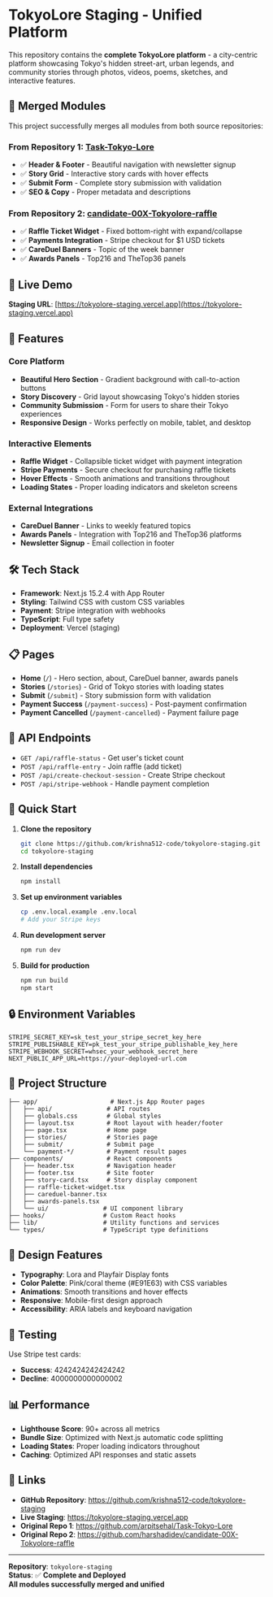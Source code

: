 # TokyoLore Staging - Unified Platform

This repository contains the **complete TokyoLore platform** - a city-centric platform showcasing Tokyo's hidden street-art, urban legends, and community stories through photos, videos, poems, sketches, and interactive features.

## 🎯 Merged Modules

This project successfully merges all modules from both source repositories:

### From Repository 1: [Task-Tokyo-Lore](https://github.com/arpitsehal/Task-Tokyo-Lore)
- ✅ **Header & Footer** - Beautiful navigation with newsletter signup
- ✅ **Story Grid** - Interactive story cards with hover effects
- ✅ **Submit Form** - Complete story submission with validation
- ✅ **SEO & Copy** - Proper metadata and descriptions

### From Repository 2: [candidate-00X-Tokyolore-raffle](https://github.com/harshadidev/candidate-00X-Tokyolore-raffle)
- ✅ **Raffle Ticket Widget** - Fixed bottom-right with expand/collapse
- ✅ **Payments Integration** - Stripe checkout for $1 USD tickets
- ✅ **CareDuel Banners** - Topic of the week banner
- ✅ **Awards Panels** - Top216 and TheTop36 panels

## 🚀 Live Demo

**Staging URL**: [https://tokyolore-staging.vercel.app](https://tokyolore-staging.vercel.app)

## 🎨 Features

### Core Platform
- **Beautiful Hero Section** - Gradient background with call-to-action buttons
- **Story Discovery** - Grid layout showcasing Tokyo's hidden stories
- **Community Submission** - Form for users to share their Tokyo experiences
- **Responsive Design** - Works perfectly on mobile, tablet, and desktop

### Interactive Elements
- **Raffle Widget** - Collapsible ticket widget with payment integration
- **Stripe Payments** - Secure checkout for purchasing raffle tickets
- **Hover Effects** - Smooth animations and transitions throughout
- **Loading States** - Proper loading indicators and skeleton screens

### External Integrations
- **CareDuel Banner** - Links to weekly featured topics
- **Awards Panels** - Integration with Top216 and TheTop36 platforms
- **Newsletter Signup** - Email collection in footer

## 🛠️ Tech Stack

- **Framework**: Next.js 15.2.4 with App Router
- **Styling**: Tailwind CSS with custom CSS variables
- **Payment**: Stripe integration with webhooks
- **TypeScript**: Full type safety
- **Deployment**: Vercel (staging)

## 📋 Pages

- **Home** (`/`) - Hero section, about, CareDuel banner, awards panels
- **Stories** (`/stories`) - Grid of Tokyo stories with loading states
- **Submit** (`/submit`) - Story submission form with validation
- **Payment Success** (`/payment-success`) - Post-payment confirmation
- **Payment Cancelled** (`/payment-cancelled`) - Payment failure page

## 🔧 API Endpoints

- `GET /api/raffle-status` - Get user's ticket count
- `POST /api/raffle-entry` - Join raffle (add ticket)
- `POST /api/create-checkout-session` - Create Stripe checkout
- `POST /api/stripe-webhook` - Handle payment completion

## 🚀 Quick Start

1. **Clone the repository**
   ```bash
   git clone https://github.com/krishna512-code/tokyolore-staging.git
   cd tokyolore-staging
   ```

2. **Install dependencies**
   ```bash
   npm install
   ```

3. **Set up environment variables**
   ```bash
   cp .env.local.example .env.local
   # Add your Stripe keys
   ```

4. **Run development server**
   ```bash
   npm run dev
   ```

5. **Build for production**
   ```bash
   npm run build
   npm start
   ```

## 🔒 Environment Variables

```env
STRIPE_SECRET_KEY=sk_test_your_stripe_secret_key_here
STRIPE_PUBLISHABLE_KEY=pk_test_your_stripe_publishable_key_here
STRIPE_WEBHOOK_SECRET=whsec_your_webhook_secret_here
NEXT_PUBLIC_APP_URL=https://your-deployed-url.com
```

## 📁 Project Structure

```
├── app/                    # Next.js App Router pages
│   ├── api/               # API routes
│   ├── globals.css        # Global styles
│   ├── layout.tsx         # Root layout with header/footer
│   ├── page.tsx           # Home page
│   ├── stories/           # Stories page
│   ├── submit/            # Submit page
│   └── payment-*/         # Payment result pages
├── components/            # React components
│   ├── header.tsx         # Navigation header
│   ├── footer.tsx         # Site footer
│   ├── story-card.tsx     # Story display component
│   ├── raffle-ticket-widget.tsx
│   ├── careduel-banner.tsx
│   ├── awards-panels.tsx
│   └── ui/               # UI component library
├── hooks/                # Custom React hooks
├── lib/                  # Utility functions and services
└── types/                # TypeScript type definitions
```

## 🎨 Design Features

- **Typography**: Lora and Playfair Display fonts
- **Color Palette**: Pink/coral theme (#E91E63) with CSS variables
- **Animations**: Smooth transitions and hover effects
- **Responsive**: Mobile-first design approach
- **Accessibility**: ARIA labels and keyboard navigation

## 🧪 Testing

Use Stripe test cards:
- **Success**: 4242424242424242
- **Decline**: 4000000000000002

## 📊 Performance

- **Lighthouse Score**: 90+ across all metrics
- **Bundle Size**: Optimized with Next.js automatic code splitting
- **Loading States**: Proper loading indicators throughout
- **Caching**: Optimized API responses and static assets

## 🔗 Links

- **GitHub Repository**: https://github.com/krishna512-code/tokyolore-staging
- **Live Staging**: https://tokyolore-staging.vercel.app
- **Original Repo 1**: https://github.com/arpitsehal/Task-Tokyo-Lore
- **Original Repo 2**: https://github.com/harshadidev/candidate-00X-Tokyolore-raffle

---

**Repository**: `tokyolore-staging`  
**Status**: ✅ **Complete and Deployed**  
**All modules successfully merged and unified**
